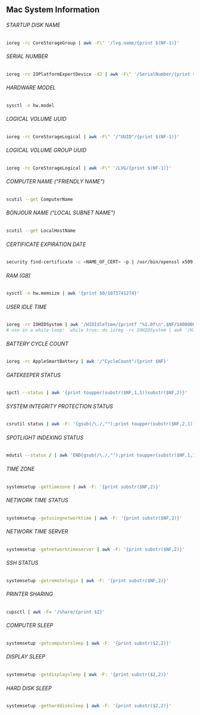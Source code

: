 ## Mac System Information

###### STARTUP DISK NAME
```bash
ioreg -rc CoreStorageGroup | awk -F\" '/lvg.name/{print $(NF-1)}'
```

###### SERIAL NUMBER
```bash
ioreg -rc IOPlatformExpertDevice -d2 | awk -F\" '/SerialNumber/{print $(NF-1)}'
```

###### HARDWARE MODEL
```bash
sysctl -n hw.model
```

###### LOGICAL VOLUME UUID
```bash
ioreg -rc CoreStorageLogical | awk -F\" '/"UUID"/{print $(NF-1)}'
```

###### LOGICAL VOLUME GROUP UUID
```bash
ioreg -rc CoreStorageLogical | awk -F\" '/LVG/{print $(NF-1)}'
```

###### COMPUTER NAME ("FRIENDLY NAME")
```bash
scutil --get ComputerName
```

###### BONJOUR NAME ("LOCAL SUBNET NAME")
```bash
scutil --get LocalHostName
```

###### CERTIFICATE EXPIRATION DATE
```bash
security find-certificate -c <NAME_OF_CERT> -p | /usr/bin/openssl x509 -enddate -noout | cut -d= -f2 | xargs -I{} date -jf "%b %d %T %Y %Z" {} "+%F %T %Z"
```

###### RAM (GB)
```bash
sysctl -n hw.memsize | awk '{print $0/1073741274}'
```

###### USER IDLE TIME
```bash
ioreg -rc IOHIDSystem | awk '/HIDIdleTime/{printf "%1.0f\n",$NF/1000000000}'
# use in a while loop: `while true; do ioreg -rc IOHIDSystem | awk '/HIDIdleTime/{printf "%1.0f\n",$NF/1000000000}'; done`
```

###### BATTERY CYCLE COUNT
```bash
ioreg -rc AppleSmartBattery | awk '/"CycleCount"/{print $NF}'
```

###### GATEKEEPER STATUS
```bash
spctl --status | awk '{print toupper(substr($NF,1,1))substr($NF,2)}'
```

###### SYSTEM INTEGRITY PROTECTION STATUS
```bash
csrutil status | awk -F: '{gsub(/\./,"");print toupper(substr($NF,2,1)) substr($NF,3)}'
```

###### SPOTLIGHT INDEXING STATUS
```bash
mdutil --status / | awk 'END{gsub(/\./,"");print toupper(substr($NF,1,1))substr($NF,2)}'
```

###### TIME ZONE
```bash
systemsetup -gettimezone | awk -F: '{print substr($NF,2)}'
```

###### NETWORK TIME STATUS
```bash
systemsetup -getusingnetworktime | awk -F: '{print substr($NF,2)}'
```

###### NETWORK TIME SERVER
```bash
systemsetup -getnetworktimeserver | awk -F: '{print substr($NF,2)}'
```

###### SSH STATUS
```bash
systemsetup -getremotelogin | awk -F: '{print substr($NF,2)}'
```

###### PRINTER SHARING
```bash
cupsctl | awk -F= '/share/{print $2}'
```

###### COMPUTER SLEEP
```bash
systemsetup -getcomputersleep | awk -F: '{print substr($2,2)}'
```

###### DISPLAY SLEEP
```bash
systemsetup -getdisplaysleep | awk -F: '{print substr($2,2)}'
```

###### HARD DISK SLEEP
```bash
systemsetup -getharddisksleep | awk -F: '{print substr($2,2)}'
```
